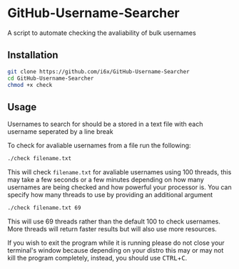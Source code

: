 # GitHub-Username-Searcher
A script to automate checking the avaliability of bulk usernames

## Installation
```bash
git clone https://github.com/i6x/GitHub-Username-Searcher
cd GitHub-Username-Searcher
chmod +x check
```
## Usage
Usernames to search for should be a stored in a text file with each username seperated by a line break

To check for avaliable usernames from a file run the following:
```bash
./check filename.txt
```
This will check `filename.txt` for avaliable usernames using 100 threads, this may take a few seconds or a few minutes depending on how many usernames are being checked and how powerful your processor is. You can specify how many threads to use by providing an additional argument
```bash
./check filename.txt 69
```
This will use 69 threads rather than the default 100 to check usernames. More threads will return faster results but will also use more resources. 

If you wish to exit the program while it is running please do not close your terminal's window because depending on your distro this may or may not kill the program completely, instead, you should use <kbd>CTRL</kbd>+<kbd>C</kbd>.
